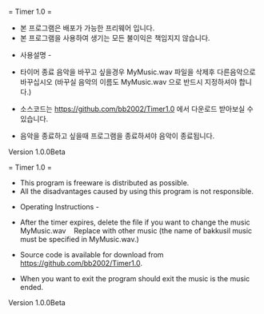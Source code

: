= Timer 1.0 =

* 본 프로그램은 배포가 가능한 프리웨어 입니다.
* 본 프로그램을 사용하여 생기는 모든 불이익은 책임지지 않습니다.

- 사용설명 -
* 타이머 종료 음악을 바꾸고 싶을경우 MyMusic.wav 파일을 삭제후
  다른음악으로 바꾸십시오 (바꾸실 음악의 이름도 MyMusic.wav 으로 반드시 지정하셔야 합니다.)
* 소스코드는 https://github.com/bb2002/Timer1.0 에서 다운로드 받아보실 수 있습니다.

* 음악을 종료하고 싶을때 프로그램을 종료하셔야 음악이 종료됩니다.

Version 1.0.0Beta 



= Timer 1.0 =

* This program is freeware is distributed as possible.
* All the disadvantages caused by using this program is not responsible.

- Operating Instructions -
* After the timer expires, delete the file if you want to change the music MyMusic.wav
   Replace with other music (the name of bakkusil music must be specified in MyMusic.wav.)
* Source code is available for download from https://github.com/bb2002/Timer1.0.

* When you want to exit the program should exit the music is the music ended.

Version 1.0.0Beta

